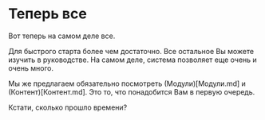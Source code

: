 # Теперь все

Вот теперь на самом деле все.

Для быстрого старта более чем достаточно. Все остальное Вы можете изучить в руководстве. На самом деле, система позволяет еще очень и очень много.

Мы же предлагаем обязательно посмотреть (Модули)[Модули.md] и (Контент)[Контент.md]. Это то, что понадобится Вам в первую очередь.

Кстати, сколько прошло времени?
